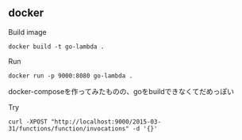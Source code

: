 ## docker

Build image

`docker build -t go-lambda .`

Run

`docker run -p 9000:8080 go-lambda .`

docker-composeを作ってみたものの、goをbuildできなくてだめっぽい

Try

`curl -XPOST "http://localhost:9000/2015-03-31/functions/function/invocations" -d '{}'`

